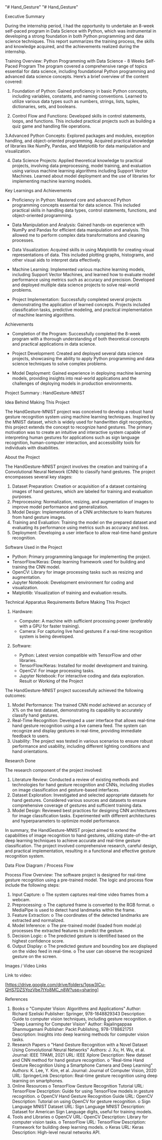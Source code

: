 "# Hand_Gesture" 
"# Hand_Gesture" 


Executive Summary

During the internship period, I had the opportunity to undertake an 8-week self-paced program in Data Science with Python, which was instrumental in developing a strong foundation in both Python programming and data science techniques. This report summarizes the training process, the skills and knowledge acquired, and the achievements realized during the internship.

Training Overview:
Python Programming with Data Science - 8 Weeks Self-Paced Program
The program covered a comprehensive range of topics essential for data science, including foundational Python programming and advanced data science concepts. Here’s a brief overview of the content covered:

1. Foundation of Python: Gained proficiency in basic Python concepts, including variables, constants, and naming conventions. Learned to utilize various data types such as numbers, strings, lists, tuples, dictionaries, sets, and booleans.

2. Control Flow and Functions: Developed skills in control statements, loops, and functions. This included practical projects such as building a quiz game and handling file operations.

3.Advanced Python Concepts: Explored packages and modules, exception handling, and object-oriented programming. Acquired practical knowledge of libraries like NumPy, Pandas, and Matplotlib for data manipulation and visualization.

4. Data Science Projects: Applied theoretical knowledge to practical projects, involving data preprocessing, model training, and evaluation using various machine learning algorithms including Support Vector Machines. Learned about model deployment and the use of libraries for implementing machine learning models.

Key Learnings and Achievements
- Proficiency in Python: Mastered core and advanced Python programming concepts essential for data science. This included practical skills in handling data types, control statements, functions, and object-oriented programming.
  
- Data Manipulation and Analysis: Gained hands-on experience with NumPy and Pandas for efficient data manipulation and analysis. This allowed me to perform complex data transformations and cleaning processes.

- Data Visualization: Acquired skills in using Matplotlib for creating visual representations of data. This included plotting graphs, histograms, and other visual aids to interpret data effectively.

- Machine Learning: Implemented various machine learning models, including Support Vector Machines, and learned how to evaluate model performance using metrics such as accuracy and precision. Developed and deployed multiple data science projects to solve real-world problems.

- Project Implementation: Successfully completed several projects demonstrating the application of learned concepts. Projects included classification tasks, predictive modeling, and practical implementation of machine learning algorithms.

Achievements
- Completion of the Program: Successfully completed the 8-week program with a thorough understanding of both theoretical concepts and practical applications in data science.

- Project Development: Created and deployed several data science projects, showcasing the ability to apply Python programming and data science techniques to solve complex problems.

- Model Deployment: Gained experience in deploying machine learning models, providing insights into real-world applications and the challenges of deploying models in production environments.


Project Summary : HandGesture-MNIST

Idea Behind Making This Project

The HandGesture-MNIST project was conceived to develop a robust hand gesture recognition system using machine learning techniques. Inspired by the MNIST dataset, which is widely used for handwritten digit recognition, this project extends the concept to recognize hand gestures. The primary motivation was to create an intuitive and interactive system capable of interpreting human gestures for applications such as sign language recognition, human-computer interaction, and accessibility tools for individuals with disabilities.

About the Project

The HandGesture-MNIST project involves the creation and training of a Convolutional Neural Network (CNN) to classify hand gestures. The project encompasses several key stages:

1. Dataset Preparation: Creation or acquisition of a dataset containing images of hand gestures, which are labeled for training and evaluation purposes.
2. Preprocessing: Normalization, resizing, and augmentation of images to improve model performance and generalization.
3. Model Design: Implementation of a CNN architecture to learn features from hand gesture images.
4. Training and Evaluation: Training the model on the prepared dataset and evaluating its performance using metrics such as accuracy and loss.
5. Deployment: Developing a user interface to allow real-time hand gesture recognition.

Software Used in the Project

- Python: Primary programming language for implementing the project.
- TensorFlow/Keras: Deep learning framework used for building and training the CNN model.
- OpenCV: Library for image processing tasks such as resizing and augmentation.
- Jupyter Notebook: Development environment for coding and visualization.
- Matplotlib: Visualization of training and evaluation results.

Technical Apparatus Requirements Before Making This Project

1. Hardware:
   - Computer: A machine with sufficient processing power (preferably with a GPU for faster training).
   - Camera: For capturing live hand gestures if a real-time recognition system is being developed.

2. Software:
   - Python: Latest version compatible with TensorFlow and other libraries.
   - TensorFlow/Keras: Installed for model development and training.
   - OpenCV: For image processing tasks.
   - Jupyter Notebook: For interactive coding and data exploration.
Result or Working of the Project

The HandGesture-MNIST project successfully achieved the following outcomes:

1. Model Performance: The trained CNN model achieved an accuracy of X% on the test dataset, demonstrating its capability to accurately classify hand gestures.
2. Real-Time Recognition: Developed a user interface that allows real-time hand gesture recognition using a live camera feed. The system can recognize and display gestures in real-time, providing immediate feedback to users.
3. Usability: The project was tested in various scenarios to ensure robust performance and usability, including different lighting conditions and hand orientations.

Research Done

The research component of the project involved:

1. Literature Review: Conducted a review of existing methods and technologies for hand gesture recognition and CNNs, including studies on image classification and gesture-based interfaces.
2. Dataset Exploration: Investigated and selected appropriate datasets for hand gestures. Considered various sources and datasets to ensure comprehensive coverage of gestures and sufficient training data.
3. Model Design: Reviewed best practices for designing CNN architectures for image classification tasks. Experimented with different architectures and hyperparameters to optimize model performance.

In summary, the HandGesture-MNIST project aimed to extend the capabilities of image recognition to hand gestures, utilizing state-of-the-art deep learning techniques to achieve accurate and real-time gesture classification. The project involved comprehensive research, careful design, and practical implementation, resulting in a functional and effective gesture recognition system.

Data Flow Diagram / Process Flow

Process Flow Overview:
The software project is designed for real-time gesture recognition using a pre-trained model. The logic and process flow include the following steps:
1.	Input Capture:
o	The system captures real-time video frames from a webcam.
2.	Preprocessing:
o	The captured frame is converted to the RGB format.
o	MediaPipe is used to detect hand landmarks within the frame.
3.	Feature Extraction:
o	The coordinates of the detected landmarks are extracted and normalized.
4.	Model Inference:
o	The pre-trained model (loaded from model.p) processes the extracted features to predict the gesture.
5.	Decision Logic:
o	The predicted gesture is identified based on the highest confidence score.
6.	Output Display:
o	The predicted gesture and bounding box are displayed on the video feed in real-time.
o	The user can observe the recognized gesture on the screen.



Images / Video Links


Link to video:

[https://drive.google.com/drive/folders/1gsw3ICu-QHS7DZSYozVbe7tYo8MC_n8W?usp=sharing]


References

1.	Books
o	"Computer Vision: Algorithms and Applications"
Author: Richard Szeliski
Publisher: Springer, 978-1848829343
Description: Guide to computer vision techniques, including gesture recognition.
o	"Deep Learning for Computer Vision"
Author: Rajalingappaa Shanmugamani
Publisher: Packt Publishing, 978-1788621751
Description: Insights into deep learning methods for computer vision tasks.
2.	Research Papers
o	"Hand Gesture Recognition with a Novel Dataset Using Convolutional Neural Networks"
Authors: J. Xu, H. Wu, et al.
Journal: IEEE TPAMI, 2021
URL: IEEE Xplore
Description: New dataset and CNN method for hand gesture recognition.
o	"Real-time Hand Gesture Recognition Using a Smartphone Camera and Deep Learning"
Authors: K. Lee, Y. Kim, et al.
Journal: Journal of Computer Vision, 2020
URL: SpringerLink
Description: Real-time gesture recognition using deep learning on smartphones.
3.	Online Resources
o	TensorFlow Gesture Recognition Tutorial
URL: TensorFlow
Description: Guide for using TensorFlow models in gesture recognition.
o	OpenCV Hand Gesture Recognition Guide
URL: OpenCV
Description: Tutorial on using OpenCV for gesture recognition.
o	Sign Language MNIST Dataset
URL: Sign Language MNIST
Description: Dataset for American Sign Language digits, useful for training models.
4.	Tools and Libraries
o	OpenCV
URL: OpenCV
Description: Library for computer vision tasks.
o	TensorFlow
URL: TensorFlow
Description: Framework for building deep learning models.
o	Keras
URL: Keras
Description: High-level neural networks API.




